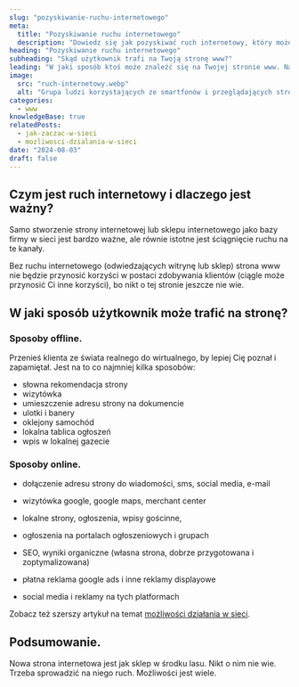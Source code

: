 ```yaml
---
slug: "pozyskiwanie-ruchu-internetowego"
meta:
  title: "Pozyskiwanie ruchu internetowego"
  description: "Dowiedz się jak pozyskiwać ruch internetowy, który możesz kierować na swoją stronę internetową."
heading: "Pozyskiwanie ruchu internetowego"
subheading: "Skąd użytkownik trafi na Twoją stronę www?"
leading: "W jaki sposób ktoś może znaleźć się na Twojej stronie www. Na tym się dzisiaj skupimy."
image:
  src: "ruch-internetowy.webp"
  alt: "Grupa ludzi korzystających ze smartfonów i przeglądających stronę internetową"
categories:
  - www
knowledgeBase: true
relatedPosts:
  - jak-zaczac-w-sieci
  - mozliwosci-dzialania-w-sieci
date: "2024-08-03"
draft: false
---
```


## Czym jest ruch internetowy i dlaczego jest ważny?

Samo stworzenie strony internetowej lub sklepu internetowego jako bazy firmy w sieci jest bardzo ważne, ale równie istotne jest ściągnięcie ruchu na te kanały.

Bez ruchu internetowego (odwiedzających witrynę lub sklep) strona www nie będzie przynosić korzyści w postaci zdobywania klientów (ciągle może przynosić Ci inne korzyści), bo nikt o tej stronie jeszcze nie wie.

## W jaki sposób użytkownik może trafić na stronę?

### Sposoby offline.

Przenieś klienta ze świata realnego do wirtualnego, by lepiej Cię poznał i zapamiętał. Jest na to co najmniej kilka sposobów:

- słowna rekomendacja strony
- wizytówka
- umieszczenie adresu strony na dokumencie
- ulotki i banery
- oklejony samochód
- lokalna tablica ogłoszeń
- wpis w lokalnej gazecie

### Sposoby online.

- dołączenie adresu strony do wiadomości, sms, social media, e-mail

- wizytówka google, google maps, merchant center
- lokalne strony, ogłoszenia, wpisy gościnne,
- ogłoszenia na portalach ogłoszeniowych i grupach
- SEO, wyniki organiczne (własna strona, dobrze przygotowana i zoptymalizowana)
- płatna reklama google ads i inne reklamy displayowe
- social media i reklamy na tych platformach

Zobacz też szerszy artykuł na temat [możliwości działania w sieci](/blog/mozliwosci-dzialania-w-sieci/).

## Podsumowanie.

Nowa strona internetowa jest jak sklep w środku lasu. Nikt o nim nie wie. Trzeba sprowadzić na niego ruch. Możliwości jest wiele.
